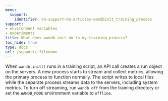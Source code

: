 ```yaml
---
menu:
  support:
    identifier: ko-support-kb-articles-wandbinit_training_process
support:
- environment variables
- experiments
title: What does wandb.init do to my training process?
toc_hide: true
type: docs
url: /support/:filename
---
```


When `wandb.init()` runs in a training script, an API call creates a run object on the servers. A new process starts to stream and collect metrics, allowing the primary process to function normally. The script writes to local files while the separate process streams data to the servers, including system metrics. To turn off streaming, run `wandb off` from the training directory or set the `WANDB_MODE` environment variable to `offline`.